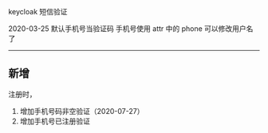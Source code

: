 keycloak 短信验证

2020-03-25
默认手机号当验证码 手机号使用 attr 中的 phone 可以修改用户名了

---

## 新增
注册时，
1. 增加手机号码非空验证（2020-07-27）
2. 增加手机号已注册验证